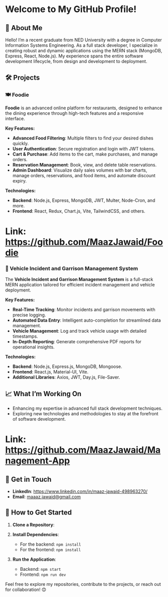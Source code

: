 # Welcome to My GitHub Profile!

## 👋 About Me
Hello! I’m a recent graduate from NED University with a degree in Computer Information Systems Engineering. As a full stack developer, I specialize in creating robust and dynamic applications using the MERN stack (MongoDB, Express, React, Node.js). My experience spans the entire software development lifecycle, from design and development to deployment.

## 🛠 Projects

### 🍽️ Foodie
**Foodie** is an advanced online platform for restaurants, designed to enhance the dining experience through high-tech features and a responsive interface.

**Key Features:**
- **Advanced Food Filtering**: Multiple filters to find your desired dishes quickly.
- **User Authentication**: Secure registration and login with JWT tokens.
- **Cart & Purchase**: Add items to the cart, make purchases, and manage orders.
- **Reservation Management**: Book, view, and delete table reservations.
- **Admin Dashboard**: Visualize daily sales volumes with bar charts, manage orders, reservations, and food items, and automate discount expiry.

**Technologies:**
- **Backend**: Node.js, Express, MongoDB, JWT, Multer, Node-Cron, and more.
- **Frontend**: React, Redux, Chart.js, Vite, TailwindCSS, and others.

# Link: https://github.com/MaazJawaid/Foodie

### 🚓 Vehicle Incident and Garrison Management System
The **Vehicle Incident and Garrison Management System** is a full-stack MERN application tailored for efficient incident management and vehicle deployment.

**Key Features:**
- **Real-Time Tracking**: Monitor incidents and garrison movements with precise logging.
- **Automated Data Entry**: Intelligent auto-completion for streamlined data management.
- **Vehicle Management**: Log and track vehicle usage with detailed timestamps.
- **In-Depth Reporting**: Generate comprehensive PDF reports for operational insights.

**Technologies:**
- **Backend**: Node.js, Express.js, MongoDB, Mongoose.
- **Frontend**: React.js, Material-UI, Vite.
- **Additional Libraries**: Axios, JWT, Day.js, File-Saver.

## 📈 What I’m Working On
- Enhancing my expertise in advanced full stack development techniques.
- Exploring new technologies and methodologies to stay at the forefront of software development.

# Link: https://github.com/MaazJawaid/Management-App

## 💬 Get in Touch
- **LinkedIn**: https://www.linkedin.com/in/maaz-jawaid-498963270/
- **Email**: maaaz.jawaid@gmail.com

## 📂 How to Get Started

1. **Clone a Repository**:

2. **Install Dependencies**:
   - For the backend: `npm install`
   - For the frontend: `npm install`

3. **Run the Application**:
   - Backend: `npm start`
   - Frontend: `npm run dev`

Feel free to explore my repositories, contribute to the projects, or reach out for collaboration! 😊

